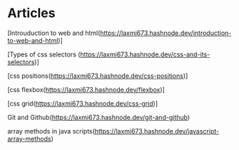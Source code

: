 # Articles
[Introuduction to web and html(https://laxmi673.hashnode.dev/introduction-to-web-and-html)]

[Types of css selectors (https://laxmi673.hashnode.dev/css-and-its-selectors)]

[css positions(https://laxmi673.hashnode.dev/css-positions)]

[css flexbox(https://laxmi673.hashnode.dev/flexbox)]

[css grid(https://laxmi673.hashnode.dev/css-grid)]

Git and Github(https://laxmi673.hashnode.dev/git-and-github)

array methods in java scripts(https://laxmi673.hashnode.dev/javascript-array-methods)
